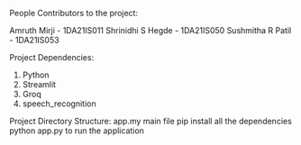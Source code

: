 People Contributors to the project: 

Amruth Mirji - 1DA21IS011
Shrinidhi S Hegde - 1DA21IS050
Sushmitha R Patil - 1DA21IS053

Project Dependencies: 
1. Python
2. Streamlit
3. Groq
4. speech_recognition

Project Directory Structure:
app.my main file 
pip install all the dependencies 
python app.py to run the application
